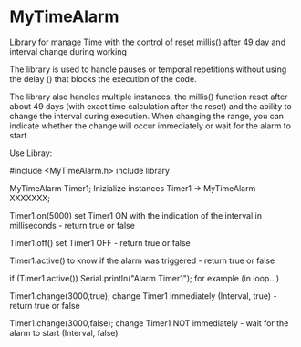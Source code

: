 # MyTimeAlarm
Library for manage Time with the control of reset millis() after 49 day and interval change during working


The library is used to handle pauses or temporal repetitions without using the delay () that blocks the execution of the code.

The library also handles multiple instances, the millis() function reset after about 49 days (with exact time calculation after the reset) and the ability to change the interval during execution.
When changing the range, you can indicate whether the change will occur immediately or wait for the alarm to start.


Use Libray:


#include <MyTimeAlarm.h> include library

MyTimeAlarm Timer1; Inizialize instances Timer1 -> MyTimeAlarm XXXXXXX;

Timer1.on(5000) set Timer1 ON with the indication of the interval in milliseconds - return true or false

Timer1.off() set Timer1 OFF - return true or false

Timer1.active() to know if the alarm was triggered - return true or false

if (Timer1.active()) Serial.println("Alarm Timer1"); for example (in loop...)

Timer1.change(3000,true); change Timer1 immediately (Interval, true) - return true or false

Timer1.change(3000,false); change Timer1 NOT immediately  - wait for the alarm to start (Interval, false)
